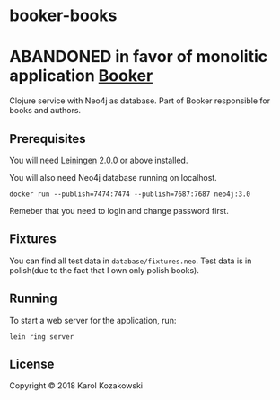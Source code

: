 # booker-books
# ABANDONED in favor of monolitic application [Booker](https://github.com/Cosaquee/booker)

Clojure service with Neo4j as database. Part of Booker responsible for books and authors.

## Prerequisites

You will need [Leiningen][] 2.0.0 or above installed.

[leiningen]: https://github.com/technomancy/leiningen

You will also need Neo4j database running on localhost.

`docker run --publish=7474:7474 --publish=7687:7687 neo4j:3.0`

Remeber that you need to login and change password first.

## Fixtures
You can find all test data in `database/fixtures.neo`. Test data is in polish(due to the fact that I own only polish books).

## Running

To start a web server for the application, run:

    lein ring server

## License

Copyright © 2018 Karol Kozakowski
